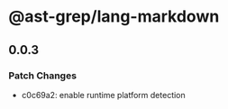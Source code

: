 # @ast-grep/lang-markdown

## 0.0.3

### Patch Changes

- c0c69a2: enable runtime platform detection
